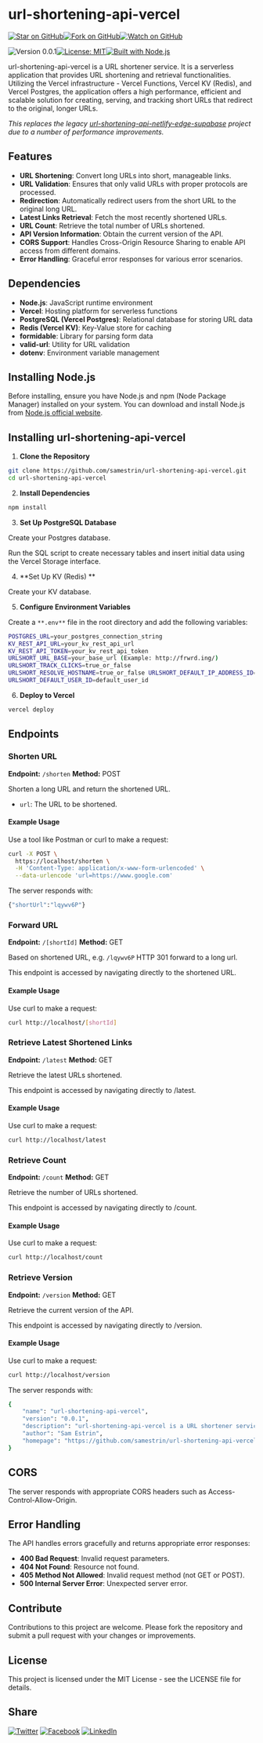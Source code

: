 # url-shortening-api-vercel

[![Star on GitHub](https://img.shields.io/github/stars/samestrin/url-shortening-api-vercel?style=social)](https://github.com/samestrin/url-shortening-api-vercel/stargazers)[![Fork on GitHub](https://img.shields.io/github/forks/samestrin/url-shortening-api-vercel?style=social)](https://github.com/samestrin/url-shortening-api-vercel/network/members)[![Watch on GitHub](https://img.shields.io/github/watchers/samestrin/url-shortening-api-vercel?style=social)](https://github.com/samestrin/url-shortening-api-vercel/watchers)

![Version 0.0.1](https://img.shields.io/badge/Version-0.0.1-blue)[![License: MIT](https://img.shields.io/badge/License-MIT-yellow.svg)](https://opensource.org/licenses/MIT)[![Built with Node.js](https://img.shields.io/badge/Built%20with-Node.js-green)](https://nodejs.org/)

url-shortening-api-vercel is a URL shortener service. It is a serverless application that provides URL shortening and retrieval functionalities. Utilizing the Vercel infrastructure - Vercel Functions, Vercel KV (Redis), and Vercel Postgres, the application offers a high performance, efficient and scalable solution for creating, serving, and tracking short URLs that redirect to the original, longer URLs.

_This replaces the legacy [url-shortening-api-netlify-edge-supabase](https://github.com/samestrin/url-shortening-api-netlify-edge-supabase) project due to a number of performance improvements._

## Features

- **URL Shortening**: Convert long URLs into short, manageable links.
- **URL Validation**: Ensures that only valid URLs with proper protocols are processed.
- **Redirection**: Automatically redirect users from the short URL to the original long URL.
- **Latest Links Retrieval**: Fetch the most recently shortened URLs.
- **URL Count**: Retrieve the total number of URLs shortened.
- **API Version Information**: Obtain the current version of the API.
- **CORS Support**: Handles Cross-Origin Resource Sharing to enable API access from different domains.
- **Error Handling**: Graceful error responses for various error scenarios.

## Dependencies

- **Node.js**: JavaScript runtime environment
- **Vercel**: Hosting platform for serverless functions
- **PostgreSQL (Vercel Postgres)**: Relational database for storing URL data
- **Redis (Vercel KV)**: Key-Value store for caching
- **formidable**: Library for parsing form data
- **valid-url**: Utility for URL validation
- **dotenv**: Environment variable management

## Installing Node.js

Before installing, ensure you have Node.js and npm (Node Package Manager) installed on your system. You can download and install Node.js from [Node.js official website](https://nodejs.org/).

## Installing url-shortening-api-vercel

1.  **Clone the Repository**

```bash
git clone https://github.com/samestrin/url-shortening-api-vercel.git
cd url-shortening-api-vercel
```

2.  **Install Dependencies**

```bash
npm install
```

3.  **Set Up PostgreSQL Database**

Create your Postgres database.

Run the SQL script to create necessary tables and insert initial data using the Vercel Storage interface.

4.  **Set Up KV (Redis) **

Create your KV database.

5.  **Configure Environment Variables**

Create a `**.env**` file in the root directory and add the following variables:

```bash
POSTGRES_URL=your_postgres_connection_string
KV_REST_API_URL=your_kv_rest_api_url
KV_REST_API_TOKEN=your_kv_rest_api_token
URLSHORT_URL_BASE=your_base_url (Example: http://frwrd.ing/)
URLSHORT_TRACK_CLICKS=true_or_false
URLSHORT_RESOLVE_HOSTNAME=true_or_false URLSHORT_DEFAULT_IP_ADDRESS_ID=default_ip_address_id URLSHORT_DEFAULT_HOSTNAME_ID=default_hostname_id
URLSHORT_DEFAULT_USER_ID=default_user_id
```

6.  **Deploy to Vercel**

```bash
vercel deploy
```

## Endpoints

### Shorten URL

**Endpoint:** `/shorten` **Method:** POST

Shorten a long URL and return the shortened URL.

- `url`: The URL to be shortened.

#### **Example Usage**

Use a tool like Postman or curl to make a request:

```bash
curl -X POST \
  https://localhost/shorten \
  -H 'Content-Type: application/x-www-form-urlencoded' \
  --data-urlencode 'url=https://www.google.com'
```

The server responds with:

```bash
{"shortUrl":"lqywv6P"}
```

### Forward URL

**Endpoint:** `/[shortId]` **Method:** GET

Based on shortened URL, e.g. `/lqywv6P` HTTP 301 forward to a long url.

This endpoint is accessed by navigating directly to the shortened URL.

#### **Example Usage**

Use curl to make a request:

```bash
curl http://localhost/[shortId]
```

### Retrieve Latest Shortened Links

**Endpoint:** `/latest` **Method:** GET

Retrieve the latest URLs shortened.

This endpoint is accessed by navigating directly to /latest.

#### **Example Usage**

Use curl to make a request:

```bash
curl http://localhost/latest
```

### Retrieve Count

**Endpoint:** `/count` **Method:** GET

Retrieve the number of URLs shortened.

This endpoint is accessed by navigating directly to /count.

#### **Example Usage**

Use curl to make a request:

```bash
curl http://localhost/count
```

### Retrieve Version

**Endpoint:** `/version` **Method:** GET

Retrieve the current version of the API.

This endpoint is accessed by navigating directly to /version.

#### **Example Usage**

Use curl to make a request:

```bash
curl http://localhost/version
```

The server responds with:

```bash
{
    "name": "url-shortening-api-vercel",
    "version": "0.0.1",
    "description": "url-shortening-api-vercel is a URL shortener service using the Vercel infrastructure - Vercel Functions, Vercel KV (Redis), and Vercel Postgres.",
    "author": "Sam Estrin",
    "homepage": "https://github.com/samestrin/url-shortening-api-vercel#readme"
}
```

## CORS

The server responds with appropriate CORS headers such as Access-Control-Allow-Origin.

## Error Handling

The API handles errors gracefully and returns appropriate error responses:

- **400 Bad Request**: Invalid request parameters.
- **404 Not Found**: Resource not found.
- **405 Method Not Allowed**: Invalid request method (not GET or POST).
- **500 Internal Server Error**: Unexpected server error.

## Contribute

Contributions to this project are welcome. Please fork the repository and submit a pull request with your changes or improvements.

## License

This project is licensed under the MIT License - see the LICENSE file for details.

## Share

[![Twitter](https://img.shields.io/badge/X-Tweet-blue)](https://twitter.com/intent/tweet?text=Check%20out%20this%20awesome%20project!&url=https://github.com/samestrin/url-shortening-api-vercel) [![Facebook](https://img.shields.io/badge/Facebook-Share-blue)](https://www.facebook.com/sharer/sharer.php?u=https://github.com/samestrin/url-shortening-api-vercel) [![LinkedIn](https://img.shields.io/badge/LinkedIn-Share-blue)](https://www.linkedin.com/sharing/share-offsite/?url=https://github.com/samestrin/url-shortening-api-vercel)

